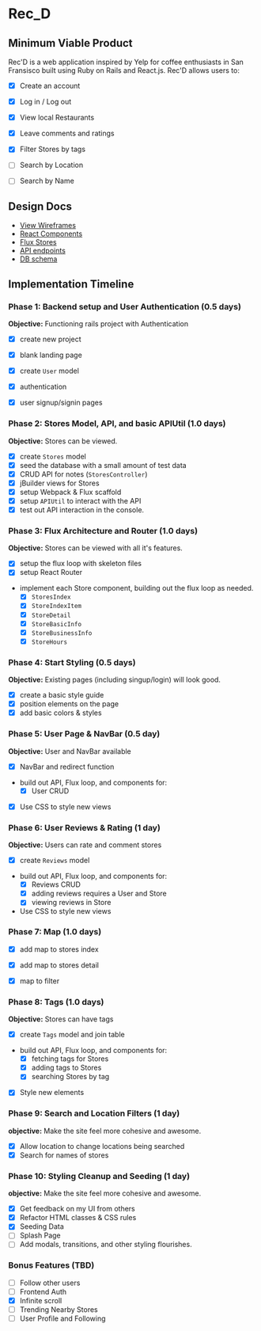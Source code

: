 # Rec_D

[heroku]: https://blooming-journey-31210.herokuapp.com/

## Minimum Viable Product

Rec'D is a web application inspired by Yelp for coffee enthusiasts in San Fransisco built using Ruby on Rails and React.js. Rec'D allows users to:


- [x] Create an account
- [x] Log in / Log out
- [x] View local Restaurants
- [x] Leave comments and ratings
- [x] Filter Stores by tags
- [ ] Search by Location
- [ ] Search by Name


## Design Docs
* [View Wireframes][views]
* [React Components][components]
* [Flux Stores][stores]
* [API endpoints][api-endpoints]
* [DB schema][schema]

[views]: ./docs/views.md
[components]: ./docs/components.md
[stores]: ./docs/stores.md
[api-endpoints]: ./docs/api-endpoints.md
[schema]: ./docs/schema.md

## Implementation Timeline

### Phase 1: Backend setup and User Authentication (0.5 days)

**Objective:** Functioning rails project with Authentication

- [x] create new project
- [x] blank landing page
- [x] create `User` model
- [x] authentication
- [x] user signup/signin pages


### Phase 2: Stores Model, API, and basic APIUtil (1.0 days)

**Objective:** Stores can be viewed.

- [x] create `Stores` model
- [x] seed the database with a small amount of test data
- [x] CRUD API for notes (`StoresController`)
- [x] jBuilder views for Stores
- [x] setup Webpack & Flux scaffold
- [x] setup `APIUtil` to interact with the API
- [x] test out API interaction in the console.

### Phase 3: Flux Architecture and Router (1.0 days)

**Objective:** Stores can be viewed with all it's features.

- [x] setup the flux loop with skeleton files
- [x] setup React Router
- implement each Store component, building out the flux loop as needed.
  - [x] `StoresIndex`
  - [x] `StoreIndexItem`
  - [x] `StoreDetail`
  - [x] `StoreBasicInfo`
  - [x] `StoreBusinessInfo`
  - [x] `StoreHours`

### Phase 4: Start Styling (0.5 days)

**Objective:** Existing pages (including singup/login) will look good.

- [x] create a basic style guide
- [x] position elements on the page
- [x] add basic colors & styles

### Phase 5: User Page & NavBar (0.5 day)

**Objective:** User and NavBar available
- [x] NavBar and redirect function
- build out API, Flux loop, and components for:
  - [x] User CRUD
- [x] Use CSS to style new views

### Phase 6: User Reviews & Rating (1 day)

**Objective:** Users can rate and comment stores

- [X] create `Reviews` model
- build out API, Flux loop, and components for:
  - [x] Reviews CRUD
  - [x] adding reviews requires a User and Store
  - [x] viewing reviews in Store
- Use CSS to style new views

### Phase 7: Map (1.0 days)
- [x] add map to stores index
- [x] add map to stores detail
- [x] map to filter


### Phase 8: Tags (1.0 days)

**Objective:** Stores can have tags

- [x] create `Tags` model and join table
- build out API, Flux loop, and components for:
  - [x] fetching tags for Stores
  - [x] adding tags to Stores
  - [x] searching Stores by tag
- [x] Style new elements

### Phase 9: Search and Location Filters (1 day)

**objective:** Make the site feel more cohesive and awesome.

- [x] Allow location to change locations being searched
- [x] Search for names of stores

### Phase 10: Styling Cleanup and Seeding (1 day)

**objective:** Make the site feel more cohesive and awesome.

- [x] Get feedback on my UI from others
- [x] Refactor HTML classes & CSS rules
- [x] Seeding Data
- [ ] Splash Page
- [ ] Add modals, transitions, and other styling flourishes.

### Bonus Features (TBD)
- [ ] Follow other users
- [ ] Frontend Auth
- [x] Infinite scroll
- [ ] Trending Nearby Stores
- [ ] User Profile and Following
